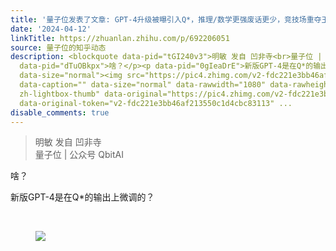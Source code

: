 ```yaml
---
title: '量子位发表了文章: GPT-4升级被曝引入Q*，推理/数学更强废话更少，竞技场重夺王位'
date: '2024-04-12'
linkTitle: https://zhuanlan.zhihu.com/p/692206051
source: 量子位的知乎动态
description: <blockquote data-pid="tGI240v3">明敏 发自 凹非寺<br>量子位 | 公众号 QbitAI</blockquote><p
  data-pid="dTuOBkpx">啥？</p><p data-pid="0gIeaDrE">新版GPT-4是在Q*的输出上微调的？</p><p class="ztext-empty-paragraph"><br></p><figure
  data-size="normal"><img src="https://pic4.zhimg.com/v2-fdc221e3bb46af213550c1d4cbc83113_1440w.jpg"
  data-caption="" data-size="normal" data-rawwidth="1080" data-rawheight="306" class="origin_image
  zh-lightbox-thumb" data-original="https://pic4.zhimg.com/v2-fdc221e3bb46af213550c1d4cbc83113_r.jpg"
  data-original-token="v2-fdc221e3bb46af213550c1d4cbc83113" ...
disable_comments: true
---
```

<blockquote data-pid="tGI240v3">明敏 发自 凹非寺<br>量子位 | 公众号 QbitAI</blockquote><p data-pid="dTuOBkpx">啥？</p><p data-pid="0gIeaDrE">新版GPT-4是在Q*的输出上微调的？</p><p class="ztext-empty-paragraph"><br></p><figure data-size="normal"><img src="https://pic4.zhimg.com/v2-fdc221e3bb46af213550c1d4cbc83113_1440w.jpg" data-caption="" data-size="normal" data-rawwidth="1080" data-rawheight="306" class="origin_image zh-lightbox-thumb" data-original="https://pic4.zhimg.com/v2-fdc221e3bb46af213550c1d4cbc83113_r.jpg" data-original-token="v2-fdc221e3bb46af213550c1d4cbc83113" ...